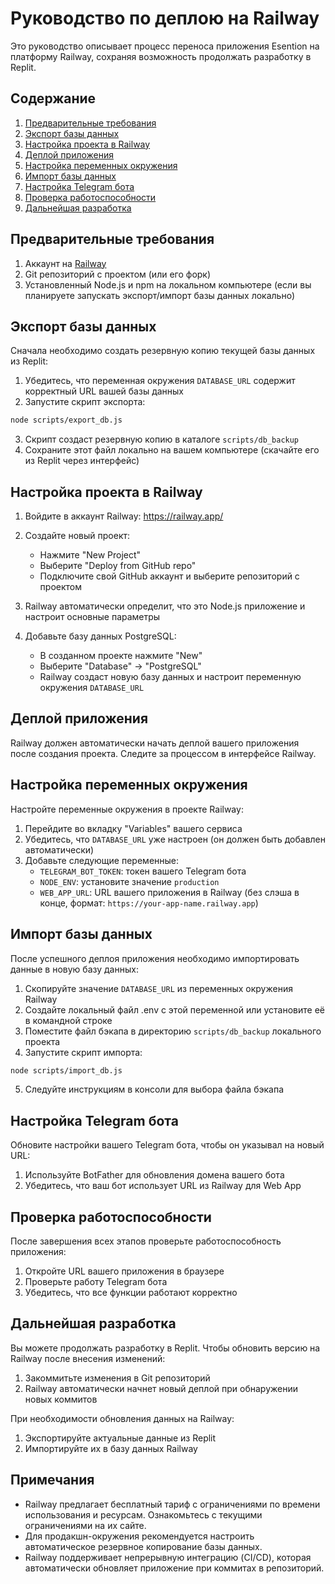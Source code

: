 # Руководство по деплою на Railway

Это руководство описывает процесс переноса приложения Esention на платформу Railway, сохраняя возможность продолжать разработку в Replit.

## Содержание

1. [Предварительные требования](#предварительные-требования)
2. [Экспорт базы данных](#экспорт-базы-данных)
3. [Настройка проекта в Railway](#настройка-проекта-в-railway)
4. [Деплой приложения](#деплой-приложения)
5. [Настройка переменных окружения](#настройка-переменных-окружения)
6. [Импорт базы данных](#импорт-базы-данных)
7. [Настройка Telegram бота](#настройка-telegram-бота)
8. [Проверка работоспособности](#проверка-работоспособности)
9. [Дальнейшая разработка](#дальнейшая-разработка)

## Предварительные требования

1. Аккаунт на [Railway](https://railway.app/)
2. Git репозиторий с проектом (или его форк)
3. Установленный Node.js и npm на локальном компьютере (если вы планируете запускать экспорт/импорт базы данных локально)

## Экспорт базы данных

Сначала необходимо создать резервную копию текущей базы данных из Replit:

1. Убедитесь, что переменная окружения `DATABASE_URL` содержит корректный URL вашей базы данных
2. Запустите скрипт экспорта:

```bash
node scripts/export_db.js
```

3. Скрипт создаст резервную копию в каталоге `scripts/db_backup`
4. Сохраните этот файл локально на вашем компьютере (скачайте его из Replit через интерфейс)

## Настройка проекта в Railway

1. Войдите в аккаунт Railway: https://railway.app/
2. Создайте новый проект:
   - Нажмите "New Project"
   - Выберите "Deploy from GitHub repo"
   - Подключите свой GitHub аккаунт и выберите репозиторий с проектом

3. Railway автоматически определит, что это Node.js приложение и настроит основные параметры

4. Добавьте базу данных PostgreSQL:
   - В созданном проекте нажмите "New"
   - Выберите "Database" -> "PostgreSQL"
   - Railway создаст новую базу данных и настроит переменную окружения `DATABASE_URL`

## Деплой приложения

Railway должен автоматически начать деплой вашего приложения после создания проекта. Следите за процессом в интерфейсе Railway.

## Настройка переменных окружения

Настройте переменные окружения в проекте Railway:

1. Перейдите во вкладку "Variables" вашего сервиса
2. Убедитесь, что `DATABASE_URL` уже настроен (он должен быть добавлен автоматически)
3. Добавьте следующие переменные:
   - `TELEGRAM_BOT_TOKEN`: токен вашего Telegram бота
   - `NODE_ENV`: установите значение `production`
   - `WEB_APP_URL`: URL вашего приложения в Railway (без слэша в конце, формат: `https://your-app-name.railway.app`)

## Импорт базы данных

После успешного деплоя приложения необходимо импортировать данные в новую базу данных:

1. Скопируйте значение `DATABASE_URL` из переменных окружения Railway
2. Создайте локальный файл .env с этой переменной или установите её в командной строке
3. Поместите файл бэкапа в директорию `scripts/db_backup` локального проекта
4. Запустите скрипт импорта:

```bash
node scripts/import_db.js
```

5. Следуйте инструкциям в консоли для выбора файла бэкапа

## Настройка Telegram бота

Обновите настройки вашего Telegram бота, чтобы он указывал на новый URL:

1. Используйте BotFather для обновления домена вашего бота
2. Убедитесь, что ваш бот использует URL из Railway для Web App

## Проверка работоспособности

После завершения всех этапов проверьте работоспособность приложения:

1. Откройте URL вашего приложения в браузере
2. Проверьте работу Telegram бота
3. Убедитесь, что все функции работают корректно

## Дальнейшая разработка

Вы можете продолжать разработку в Replit. Чтобы обновить версию на Railway после внесения изменений:

1. Закоммитьте изменения в Git репозиторий
2. Railway автоматически начнет новый деплой при обнаружении новых коммитов

При необходимости обновления данных на Railway:

1. Экспортируйте актуальные данные из Replit
2. Импортируйте их в базу данных Railway

## Примечания

- Railway предлагает бесплатный тариф с ограничениями по времени использования и ресурсам. Ознакомьтесь с текущими ограничениями на их сайте.
- Для продакшн-окружения рекомендуется настроить автоматическое резервное копирование базы данных.
- Railway поддерживает непрерывную интеграцию (CI/CD), которая автоматически обновляет приложение при коммитах в репозиторий.